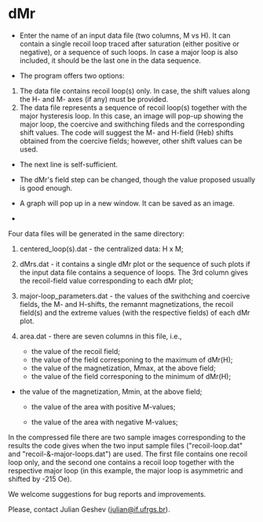 # dMr
- Enter the name of an input data file (two columns, M vs H). It can contain 
a single recoil loop traced 
after saturation (either positive or negative), or 
a sequence of such loops. In case 
a major loop is also included, it should 
be the last one in the data sequence.


- The program offers two options:
1) The data file contains recoil loop(s) only. In case, the shift values along 
the H- and M- axes (if any) must be provided.
2) The data file represents a sequence of recoil loop(s) together with the 
major hysteresis loop. In this case, an image will pop-up showing the major 
loop, the coercive and swithching fileds and the corresponding shift values. 
The code will suggest the M- and H-field (Heb) shifts obtained from the 
coercive fields; however, other shift values can be used.

- The next line is self-sufficient.

- The dMr's field step can be changed, though the value proposed 
usually is good enough.


- A graph will pop up in a new window. It can be saved as an image. 

- 

Four data files will be generated in the same directory:
 
1) centered_loop(s).dat  - the centralized data: H x M; 

2) dMrs.dat - it contains a single dMr plot or the sequence of such 
    plots if the 
input data file contains a sequence of loops. The 3rd 
    column gives the recoil-field value corresponding to each dMr plot; 

3) major-loop_parameters.dat  - the values of the swithching and 
    coercive fields, the M- and H-shifts, the remannt magnetizations, 
    the recoil field(s) and the extreme values (with the respective fields) 
    of each dMr plot. 
4) area.dat - there are seven columns in this file, i.e.,  
    - the value of the recoil field;
    - the value of the field corresponing to the maximum of dMr(H);
    - the value of the magnetization, Mmax, at the above field;
    - the value of the field corresponing to the minimum of dMr(H);
    
- the value of the magnetization, Mmin, at the above field;

    - the value of the area with positive M-values;

    - the value of the area with negative M-values;

In the compressed file there are two sample images corresponding 
to the results the code gives 
when the two input sample files 
("recoil-loop.dat" and "recoil-&-major-loops.dat") are used. The first 
file contains one recoil loop only, and the second one contains a 
recoil loop together with 
the respective major loop (in this example, 
the major loop is asymmetric and shifted by -215 Oe).



We welcome suggestions for bug reports and improvements. 

Please, contact Julian Geshev (julian@if.ufrgs.br). 
